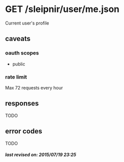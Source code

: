 # GET /sleipnir/user/me.json

Current user's profile

## caveats

### oauth scopes

- public

### rate limit

Max 72 requests every hour

## responses

TODO

## error codes

TODO

##### last revised on: 2015/07/19 23:25
